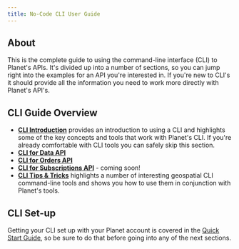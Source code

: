 ```yaml
---
title: No-Code CLI User Guide
---
```


## About

This is the complete guide to using the command-line interface (CLI) to Planet's
APIs. It's divided up into a number of sections, so you can jump right into 
the examples for an API you're interested in. If you're new to CLI's it should
provide all the information you need to work more directly with Planet's API's.

## CLI Guide Overview

* **[CLI Introduction](cli-intro.md)** provides an introduction to using a
CLI and highlights some of the key concepts and tools that work with Planet's CLI.
If you're already comfortable with CLI tools you can safely skip this section.
* **[CLI for Data API](cli-data.md)**
* **[CLI for Orders API](cli-orders.md)**
* **[CLI for Subscriptions API](cli-subscriptions.md)** - coming soon!
* **[CLI Tips & Tricks](cli-tips-tricks.md)** highlights a number of interesting 
geospatial CLI command-line tools and shows you how to use them in conjunction
with Planet's tools.

## CLI Set-up

Getting your CLI set up with your Planet account is covered in the 
[Quick Start Guide](../getting-started/quick-start-guide.md), so be sure
to do that before going into any of the next sections.
